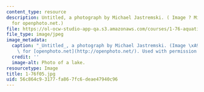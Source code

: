 ```yaml
---
content_type: resource
description: Untitled, a photograph by Michael Jastremski. ( Image ? Michael Jastremski
  for openphoto.net.)
file: https://ol-ocw-studio-app-qa.s3.amazonaws.com/courses/1-76-aquatic-chemistry-fall-2005/56c864c93177fa867fc6deae47940c96_1-76f05.jpg
file_type: image/jpeg
image_metadata:
  caption: "_Untitled_, a photograph by Michael Jastremski. (Image \xA9 Michael Jastremski\
    \ for [openphoto.net](http://openphoto.net/). Used with permission.)"
  credit: ''
  image-alt: Photo of a lake.
resourcetype: Image
title: 1-76f05.jpg
uid: 56c864c9-3177-fa86-7fc6-deae47940c96
---
```

